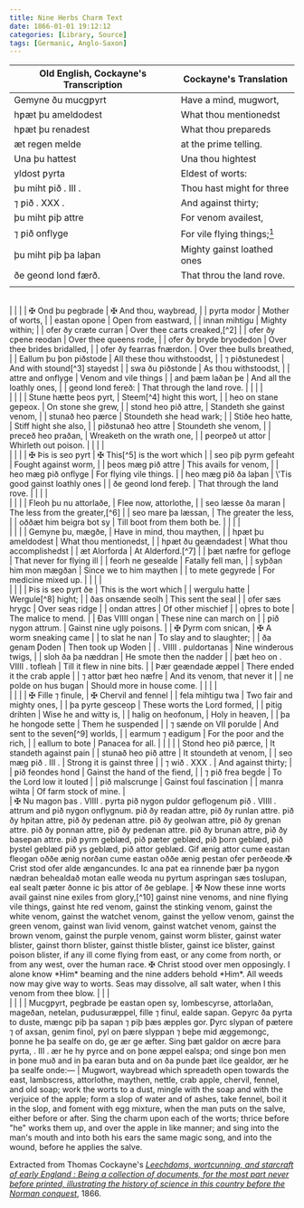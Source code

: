 ```yaml
---
title: Nine Herbs Charm Text
date: 1866-01-01 19:12:12
categories: [Library, Source]
tags: [Germanic, Anglo-Saxon]
---
```



| Old English, Cockayne's Transcription | Cockayne's Translation |
|--- | --- |
| Gemyne ðu mucgƿyrt | Have a mind, mugwort, |
| hƿæt þu ameldodest | What thou mentionedst |
| hƿæt þu renadest | What thou prepareds
| æt regen melde | at the prime telling. |
| Una þu hattest | Una thou hightest |
| yldost ƿyrta | Eldest of worts: |
| þu miht ƿið . III . | Thou hast might for three |
| ⁊ ƿið . XXX . | And against thirty; |
|þu miht ƿiþ attre | For venom availest, |
| ⁊ ƿið onflyge | For vile flying things;[^1] |
| þu miht ƿiþ þa laþan | Mighty gainst loathed ones |
| ðe geond lond færð. | That throu the land rove. |
|  |  |
<br>
|  |  |
| ✠ Ond þu ƿegbrade | ✠ And thou, waybread, |
| ƿyrta modor | Mother of worts, |
| eastan opone | Open from eastward, |
| innan mihtigu | Mighty within; |
| ofer ðy cræte curran | Over thee carts creaked,[^2] |
| ofer ðy cƿene reodan | Over thee queens rode, |
| ofer ðy bryde bryodedon | Over thee brides bridalled, |
| ofer ðy fearras fnærdon. | Over thee bulls breathed, |
| Eallum þu þon ƿiðstode | All these thou withstoodst, |
| ⁊ ƿiðstunedest | And with stound[^3] stayedst |
| swa ðu ƿiðstonde | As thou withstoodst, |
| attre and onflyge | Venom and vile things |
| and þæm laðan þe | And all the loathly ones, |
| geond lond fereð: | That through the land rove. |
|  |  |
<br>
|  |  |
| Stune hætte þeos ƿyrt, | Steem[^4] hight this wort, |
| heo on stane geƿeox. | On stone she grew, |
| stond heo ƿið attre, | Standeth she gainst venom, |
| stunað heo ƿærce | Stoundeth she head wark; |
| Stiðe heo hatte, | Stiff hight she also, |
| ƿiðstunað heo attre | Stoundeth she venom, |
| ƿreceð heo ƿraðan, | Wreaketh on the wrath one, |
| ƿeorpeð ut attor | Whirleth out poison. |
|  |  |
<br>
|  |  |
| ✠ Þis is seo ƿyrt | ✠ This[^5] is the wort which |
| seo ƿiþ ƿyrm gefeaht | Fought against worm, |
| þeos mæg ƿið attre | This avails for venom, |
| heo mæg ƿið onflyge | For flying vile things. |
| heo mæg ƿið ða laþan | \'Tis good gainst loathly ones |
| ðe geond lond fereþ. | That through the land rove. |
|  |  |
<br>
|  |  |
| Fleoh þu nu attorlaðe, | Flee now, attorlothe, |
| seo læsse ða maran | The less from the greater,[^6] |
| seo mare þa læssan, | The greater the less, |
| oððæt him beigra bot sy | Till boot from them both be. |
|  |  |
<br>
|  |  |
| Gemyne þu, mægðe, | Have in mind, thou maythen, |
| hƿæt þu ameldodest | What thou mentionedst, |
| hƿæt ðu geændadest |  What thou accomplishedst |
| æt Alorforda | At Alderford.[^7] |
| þæt næfre for gefloge | That never for flying ill |
| feorh ne gesealde | Fatally fell man, |
| syþðan him mon mægðan | Since we to him maythen |
| to mete gegyrede | For medicine mixed up. |
|  |  |
<br>
|  |  |
| Þis is seo ƿyrt ðe | This is the wort which |
| wergulu hatte | Wergule[^8] hight; |
| ðas onsænde seolh | This sent the seal |
| ofer sæs hrygc | Over seas ridge |
| ondan attres | Of other mischief |
| oþres to bote | The malice to mend. |
| Ðas VIIII ongan | These nine can march on |
| ƿið nygon attrum. | Gainst nine ugly poisons. |
| ✠ Ƿyrm com snican, | ✠ A worm sneaking came |
| to slat he nan | To slay and to slaughter; |
| ða genam Ƿoden | Then took up Woden |
| . VIIII . ƿuldortanas | Nine winderous twigs, |
| sloh ða þa næddran | He smote then the nadder |
| þæt heo on . VIIII . tofleah | Till it flew in nine bits. |
| Þær geændade æppel | There ended it the crab apple |
| ⁊ attor þæt heo næfre | And its venom, that never it |
| ne ƿolde on hus bugan | Should more in house come. |
|  |  |
<br>
|  |  |
| ✠ Fille ⁊ finule, | ✠ Chervil and fennel |
| fela mihtigu twa | Two fair and mighty ones, |
| þa ƿyrte gesceop | These worts the Lord formed, |
| ƿitig drihten | Wise he and witty is, |
| halig on heofonum, | Holy in heaven, |
| þa he hongode sette | Them he suspended |
| ⁊ sænde on VII ƿorulde | And sent to the seven[^9] worlds, |
| earmum ⁊ eadigum | For the poor and the rich, |
| eallum to bote | Panacea for all. |
|  |  |
| Stond heo ƿið ƿærce, | It standeth against pain |
| stunað heo ƿið attre | It stoundeth at venom, |
| seo mæg ƿið . III . | Strong it is gainst three |
| ⁊ wið . XXX . | And against thirty; |
| ƿið feondes hond | Gainst the hand of the fiend, |
| ⁊ ƿið frea begde | To the Lord low it louted |
| ƿið malscrunge | Gainst foul fascination |
| manra wihta | Of farm stock of mine. |
<br>
| ✠ Nu magon þas . VIIII . ƿyrta ƿið nygon ƿuldor geflogenum ƿið . VIIII . attrum and ƿið nygon onflygnum. ƿið ðy readan attre, ƿið ðy runlan attre. ƿið ðy hƿitan attre, ƿið ðy ƿedenan attre. ƿið ðy geolwan attre, ƿið ðy grenan attre. ƿið ðy ƿonnan attre, ƿið ðy ƿedenan attre. ƿið ðy brunan attre, ƿið ðy baseƿan attre. ƿið ƿyrm geblæd, ƿið ƿæter geblæd, ƿið þorn geblæd, ƿið þystel geblæd ƿið ys geblæd, ƿið attor geblæd. Gif ænig attor cume eastan fleogan oððe ænig norðan cume eastan oððe ænig ƿestan ofer ƿerðeode.✠ Crist stod ofer alde ængancundes. Ic ana ƿat ea rinnende þær þa nygon nædran behealdað motan ealle weoda nu ƿyrtum aspringan sæs toslupan, eal sealt ƿæter ðonne ic þis attor of ðe geblaƿe. | ✠ Now these inne worts avail gainst nine exiles from glory,[^10] gainst nine venoms, and nine flying vile things, gainst hte red venom, gainst the stinking venom, gainst the white venom, gainst the watchet venom, gainst the yellow venom, gainst the green venom, gainst wan livid venom, gainst watchet venom, gainst the brown venom, gainst the purple venom, gainst worm blister, gainst water blister, gainst thorn blister, gainst thistle blister, gainst ice blister, gainst poison blister, if any ill come flying from east, or any come from north, or from any west, over the human race. ✠ Christ stood over men opposingly. I alone know *Him* beaming and the nine adders behold *Him*. All weeds now may give way to worts. Seas may dissolve, all salt water, when I this venom from thee blow.
|  |  |
<br>
|  |  |
| Mucgƿyrt, ƿegbrade þe eastan open sy, lombescyrse, attorlaðan, mageðan, netelan, ƿudusuræppel, fille ⁊ finul, ealde sapan. Geƿyrc ða ƿyrta to duste, mængc ƿiþ þa sapan ⁊ ƿiþ þæs æpples gor. Ƿyrc slypan of ƿætere ⁊ of axsan, genim finol, ƿyl on þære slyppan ⁊ beþe mid æggemongc, þonne he þa sealfe on do, ge ær ge æfter. Sing þæt galdor on æcre þara ƿyrta, . III . ær he hy ƿyrce and on þone æppel ealsƿa; ond singe þon men in þone muð and in þa earan buta and on ða ƿunde þæt ilce gealdor, ær he þa sealfe onde:— | Mugwort, waybread which spreadeth open towards the east, lambscress, attorlothe, maythen, nettle, crab apple, chervil, fennel, and old soap; work the worts to a dust, mingle with the soap and with the verjuice of the apple; form a slop of water and of ashes, take fennel, boil it in the slop, and foment with egg mixture, when the man puts on the salve, either before or after. Sing the charm upon each of the worts; thrice before "he" works them up, and over the apple in like manner; and sing into the man's mouth and into both his ears the same magic song, and into the wound, before he applies the salve. 

Extracted from Thomas Cockayne's [*Leechdoms, wortcunning, and starcraft of early England : Being a collection of documents, for the most part never before printed, illustrating the history of science in this country before the Norman conquest*](https://archive.org/details/leechdomswortcu01pedagoog/page/30/mode/2up), 1866.

[^1]: Epidemic Disorders.
[^2]: The waybread takes half its name from growing by waysides.
[^3]: stound, (*a stunning noise*; gestun,) is used by Drayton.
[^4]: Watercress; the fiery pungency of its flavour is, perhaps, the origin of the name; for Stiem is *conflagration*.
[^5]: Attorlothe.
[^6]: The blind nettle.
[^7]: The allusion is dark. There is a place of the name in Norfolk.
[^8]: The crab apple.
[^9]: The seven spheres in which the seven planets revolve, the earth being the center of observation.
[^10]: Glory banished ones; devils. The alliterative measure continues, which some error at North.


<!-- {% pdf 'Nine Herbs Charm - Leechdoms and Wortcunning.pdf#view=TwoPage' %}